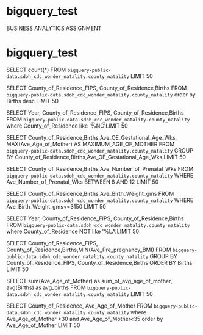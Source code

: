 # bigquery_test
BUSINESS ANALYTICS ASSIGNMENT
# bigquery_test

SELECT count(*)  FROM `bigquery-public-data.sdoh_cdc_wonder_natality.county_natality` LIMIT 50

SELECT County_of_Residence_FIPS, County_of_Residence,Births  FROM `bigquery-public-data.sdoh_cdc_wonder_natality.county_natality`
order by 
 Births desc LIMIT 50
 
 SELECT Year, County_of_Residence_FIPS, County_of_Residence,Births  FROM `bigquery-public-data.sdoh_cdc_wonder_natality.county_natality`
where
County_of_Residence like '%NC'LIMIT 50

SELECT County_of_Residence,Births,Ave_OE_Gestational_Age_Wks, MAX(Ave_Age_of_Mother) AS MAXIMUM_AGE_OF_MOTHER 	 FROM `bigquery-public-data.sdoh_cdc_wonder_natality.county_natality`
GROUP BY
County_of_Residence,Births,Ave_OE_Gestational_Age_Wks LIMIT 50

SELECT County_of_Residence,Births,Ave_Number_of_Prenatal_Wks	 FROM `bigquery-public-data.sdoh_cdc_wonder_natality.county_natality`
WHERE 
Ave_Number_of_Prenatal_Wks BETWEEN 8 AND 12 LIMIT 50

SELECT County_of_Residence,Births,Ave_Birth_Weight_gms		 FROM `bigquery-public-data.sdoh_cdc_wonder_natality.county_natality`
WHERE 
Ave_Birth_Weight_gms<=3150 LIMIT 50

SELECT Year, County_of_Residence_FIPS, County_of_Residence,Births  FROM `bigquery-public-data.sdoh_cdc_wonder_natality.county_natality`
where
County_of_Residence NOT like '%LA'LIMIT 50

SELECT County_of_Residence_FIPS, County_of_Residence,Births,MIN(Ave_Pre_pregnancy_BMI)	   FROM `bigquery-public-data.sdoh_cdc_wonder_natality.county_natality`
GROUP BY
County_of_Residence_FIPS, County_of_Residence,Births
ORDER BY 
Births 
LIMIT 50

SELECT sum(Ave_Age_of_Mother) as sum_of_avg_age_of_mother, avg(Births) as avg_births	   FROM `bigquery-public-data.sdoh_cdc_wonder_natality.county_natality`
LIMIT 50

SELECT County_of_Residence, Ave_Age_of_Mother	   FROM `bigquery-public-data.sdoh_cdc_wonder_natality.county_natality`
where  
Ave_Age_of_Mother >30 and Ave_Age_of_Mother<35
order by
Ave_Age_of_Mother 
 LIMIT 50
